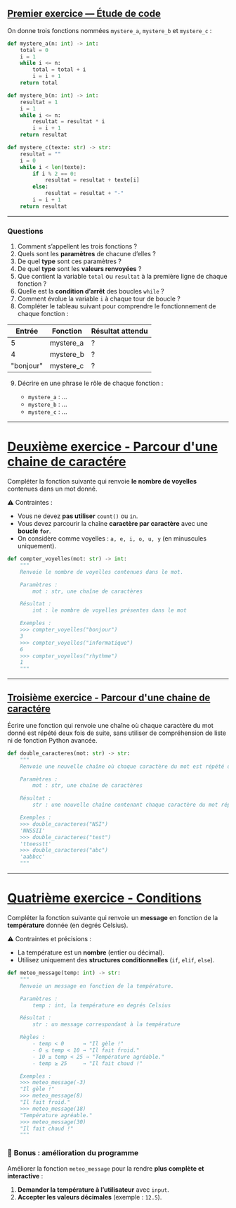 ## <u>Premier exercice — Étude de code</u>

On donne trois fonctions nommées `mystere_a`, `mystere_b` et `mystere_c` :

```python
def mystere_a(n: int) -> int:
    total = 0
    i = 1
    while i <= n:
        total = total + i
        i = i + 1
    return total

def mystere_b(n: int) -> int:
    resultat = 1
    i = 1
    while i <= n:
        resultat = resultat * i
        i = i + 1
    return resultat

def mystere_c(texte: str) -> str:
    resultat = ""
    i = 0
    while i < len(texte):
        if i % 2 == 0:
            resultat = resultat + texte[i]
        else:
            resultat = resultat + "-"
        i = i + 1
    return resultat
```

---

### Questions

1. Comment s’appellent les trois fonctions ?
2. Quels sont les **paramètres** de chacune d’elles ?
3. De quel **type** sont ces paramètres ?
4. De quel **type** sont les **valeurs renvoyées** ?
5. Que contient la variable `total` ou `resultat` à la première ligne de chaque fonction ?
6. Quelle est la **condition d’arrêt** des boucles `while` ?
7. Comment évolue la variable `i` à chaque tour de boucle ?
8. Compléter le tableau suivant pour comprendre le fonctionnement de chaque fonction :

| Entrée    | Fonction  | Résultat attendu |
| --------- | --------- | ---------------- |
| 5         | mystere_a | ?                |
| 4         | mystere_b | ?                |
| "bonjour" | mystere_c | ?                | 

9. Décrire en une phrase le rôle de chaque fonction :

   * `mystere_a` : …
   * `mystere_b` : …
   * `mystere_c` : …

---

# <u>Deuxième exercice - Parcour d'une chaine de caractére</u>

Compléter la fonction suivante qui renvoie **le nombre de voyelles** contenues dans un mot donné.

⚠️ Contraintes :

* Vous ne devez **pas utiliser** `count()` ou `in`.
* Vous devez parcourir la chaîne **caractère par caractère** avec une **boucle `for`**.
* On considère comme voyelles : `a, e, i, o, u, y` (en minuscules uniquement).

```python
def compter_voyelles(mot: str) -> int:
    """
    Renvoie le nombre de voyelles contenues dans le mot.

    Paramètres :
        mot : str, une chaîne de caractères

    Résultat :
        int : le nombre de voyelles présentes dans le mot

    Exemples :
    >>> compter_voyelles("bonjour")
    3
    >>> compter_voyelles("informatique")
    6
    >>> compter_voyelles("rhythme")
    1
    """
```

---

## <u>Troisième exercice - Parcour d'une chaine de caractére</u>

Écrire une fonction qui renvoie une chaîne où chaque caractère du mot donné est répété deux fois de suite, sans utiliser de compréhension de liste ni de fonction Python avancée.

```python
def double_caracteres(mot: str) -> str:
    """
    Renvoie une nouvelle chaîne où chaque caractère du mot est répété deux fois.

    Paramètres :
        mot : str, une chaîne de caractères

    Résultat :
        str : une nouvelle chaîne contenant chaque caractère du mot répété deux fois

    Exemples :
    >>> double_caracteres("NSI")
    'NNSSII'
    >>> double_caracteres("test")
    'tteesstt'
    >>> double_caracteres("abc")
    'aabbcc'
    """
```

---

# <u>Quatrième exercice - Conditions</u>

Compléter la fonction suivante qui renvoie un **message** en fonction de la **température** donnée (en degrés Celsius).

⚠️ Contraintes et précisions :

* La température est un **nombre** (entier ou décimal).
* Utilisez uniquement des **structures conditionnelles** (`if`, `elif`, `else`).

```python
def meteo_message(temp: int) -> str:
    """
    Renvoie un message en fonction de la température.

    Paramètres :
        temp : int, la température en degrés Celsius

    Résultat :
        str : un message correspondant à la température

    Règles :
        - temp < 0      → "Il gèle !"
        - 0 ≤ temp < 10 → "Il fait froid."
        - 10 ≤ temp < 25 → "Température agréable."
        - temp ≥ 25     → "Il fait chaud !"

    Exemples :
    >>> meteo_message(-3)
    "Il gèle !"
    >>> meteo_message(8)
    "Il fait froid."
    >>> meteo_message(18)
    "Température agréable."
    >>> meteo_message(30)
    "Il fait chaud !"
    """
```

### 🌟 **Bonus : amélioration du programme**

Améliorer la fonction `meteo_message` pour la rendre **plus complète et interactive** :

1. **Demander la température à l’utilisateur** avec `input`.
2. **Accepter les valeurs décimales** (exemple : `12.5`).

